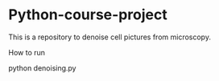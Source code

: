 # Python-course-project

This is a repository to denoise cell pictures from microscopy.

How to run

python denoising.py
